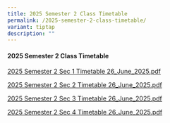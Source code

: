 ```yaml
---
title: 2025 Semester 2 Class Timetable
permalink: /2025-semester-2-class-timetable/
variant: tiptap
description: ""
---
```

<h4>2025 Semester 2 Class Timetable</h4>
<p><a href="/files/Latest Updates/2025S2S126_Jun.pdf" rel="noopener nofollow" target="_blank">2025 Semester 2 Sec 1 Timetable 26_June_2025.pdf</a>
</p>
<p><a href="/files/Latest Updates/2025S2S426_Jun.pdf" rel="noopener nofollow" target="_blank">2025 Semester 2 Sec 2 Timetable 26_June_2025.pdf</a>
</p>
<p><a href="/files/Latest Updates/2025S2S326_Jun.pdf" rel="noopener nofollow" target="_blank">2025 Semester 2 Sec 3 Timetable 26_June_2025.pdf</a>
</p>
<p><a href="/files/Latest Updates/2025S2S426_Jun.pdf" rel="noopener nofollow" target="_blank">2025 Semester 2 Sec 4 Timetable 26_June_2025.pdf</a>
</p>